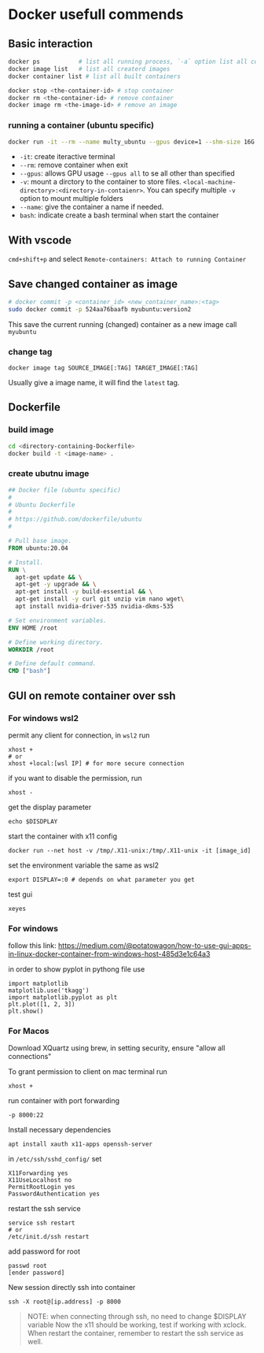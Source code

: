 # Docker usefull commends 

## Basic interaction 

```bash
docker ps           # list all running process, `-a` option list all containers including stopped
docker image list   # list all createrd images
docker container list # list all built containers

docker stop <the-container-id> # stop container
docker rm <the-container-id> # remove container
docker image rm <the-image-id> # remove an image
```

### running a container (ubuntu specific)

``` bash
docker run -it --rm --name multy_ubuntu --gpus device=1 --shm-size 16G -v /media/sde1/multy:/workspace 8d981c027411 bash
```

- `-it`: create iteractive terminal
- `--rm`: remove container when exit 
- `--gpus`: allows GPU usage `--gpus all` to se all other than specified
- `-v`: mount a dirctory to the container to store files. `<local-machine-directory>:<directory-in-contaienr>`. You can specify multiple `-v` option to mount multiple folders
- `--name`: give the container a name if needed.
- `bash`: indicate create a bash terminal when start the container

## With vscode 
`cmd+shift+p` and select `Remote-containers: Attach to running Container`

## Save changed container as image
```bash
# docker commit -p <container_id> <new_container_name>:<tag>
sudo docker commit -p 524aa76baafb myubuntu:version2
```
This save the current running (changed) container as a new image call `myubuntu`
### change tag 
```
docker image tag SOURCE_IMAGE[:TAG] TARGET_IMAGE[:TAG]
```
Usually give a image name, it will find the `latest` tag.

## Dockerfile
### build image
```bash
cd <directory-containing-Dockerfile>
docker build -t <image-name> .
```

### create ubutnu image
```Dockerfile
## Docker file (ubuntu specific)
#
# Ubuntu Dockerfile
#
# https://github.com/dockerfile/ubuntu
#

# Pull base image.
FROM ubuntu:20.04

# Install.
RUN \
  apt-get update && \
  apt-get -y upgrade && \
  apt-get install -y build-essential && \
  apt-get install -y curl git unzip vim nano wget\
  apt install nvidia-driver-535 nvidia-dkms-535

# Set environment variables.
ENV HOME /root

# Define working directory.
WORKDIR /root

# Define default command.
CMD ["bash"]
```
## GUI on remote container over ssh
### For windows wsl2 
permit any client for connection, in `wsl2` run
```
xhost +
# or
xhost +local:[wsl IP] # for more secure connection
```

if you want to disable the permission, run 
```
xhost -
```

get the display parameter 
```
echo $DISDPLAY
```

start the container with x11 config 
```
docker run --net host -v /tmp/.X11-unix:/tmp/.X11-unix -it [image_id]
```

set the environment variable the same as wsl2 
```
export DISPLAY=:0 # depends on what parameter you get
```

test gui 
```
xeyes
```
### For windows
follow this link: https://medium.com/@potatowagon/how-to-use-gui-apps-in-linux-docker-container-from-windows-host-485d3e1c64a3

in order to show pyplot in pythong file use
```
import matplotlib
matplotlib.use('tkagg')
import matplotlib.pyplot as plt
plt.plot([1, 2, 3])
plt.show()
```
### For Macos
Download XQuartz using brew, in setting security, ensure "allow all connections"

To grant permission to client on mac terminal run 
```
xhost +
```

run container with port forwarding
```
-p 8000:22
```

Install necessary dependencies
```
apt install xauth x11-apps openssh-server
```

in `/etc/ssh/sshd_config/` set 
```
X11Forwarding yes
X11UseLocalhost no
PermitRootLogin yes
PasswordAuthentication yes
```

restart the ssh service 
```
service ssh restart
# or
/etc/init.d/ssh restart
```

add password for root
```
passwd root
[ender password]
```

New session directly ssh into container
```
ssh -X root@[ip.address] -p 8000
```
>NOTE: when connecting through ssh, no need to change $DISPLAY variable
Now the x11 should be working, test if working with xclock. When restart the container, remember to restart the ssh service as well.
